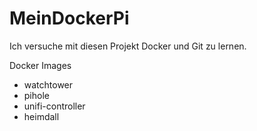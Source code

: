 # MeinDockerPi

Ich versuche mit diesen Projekt Docker und Git zu lernen.

Docker Images
- watchtower
- pihole
- unifi-controller
- heimdall
